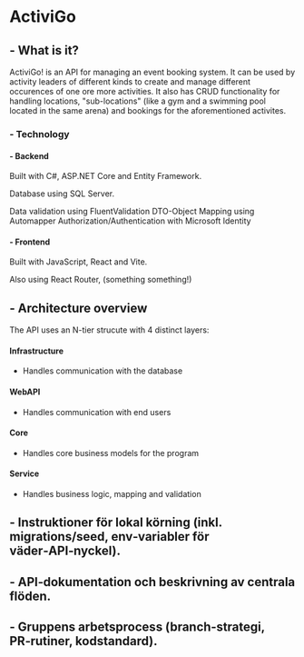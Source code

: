 # ActiviGo

## - What is it?

ActiviGo! is an API for managing an event booking system. It can be used by activity leaders of different kinds
to create and manage different occurences of one ore more activities. It also has CRUD functionality for handling
locations, "sub-locations" (like a gym and a swimming pool located in the same arena) and bookings for the
aforementioned activites. 

### - Technology

#### - Backend 
Built with C#, ASP.NET Core and Entity Framework.

Database using SQL Server. 

Data validation using FluentValidation
DTO-Object Mapping using Automapper 
Authorization/Authentication with Microsoft Identity

#### - Frontend
Built with JavaScript, React and Vite. 

Also using React Router, (something something!)

## - Architecture overview
The API uses an N-tier strucute with 4 distinct layers:
#### Infrastructure
- Handles communication with the database
#### WebAPI
- Handles communication with end users
#### Core
- Handles core business models for the program
#### Service
- Handles business logic, mapping and validation


## - Instruktioner för lokal körning (inkl. migrations/seed, env‑variabler för väder‑API‑nyckel).


## - API‑dokumentation och beskrivning av centrala flöden.
## - Gruppens arbetsprocess (branch‑strategi, PR‑rutiner, kodstandard).
